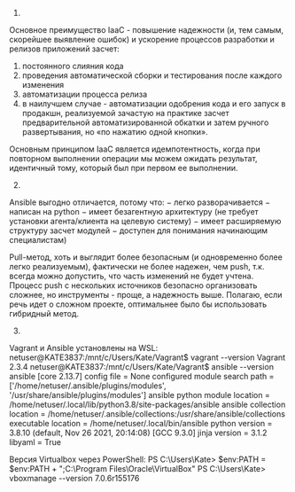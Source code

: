 1.
Основное преимущество IaaC - повышение надежности (и, тем самым, скорейшее выявление ошибок) и ускорение процессов разработки и релизов приложений засчет:
1.	постоянного слияния кода
2.	проведения автоматической сборки и тестирования после каждого изменения
3.	автоматизации процесса релиза
4.	в наилучшем случае - автоматизации одобрения кода и его запуск в продакшн, реализуемой зачастую на практике засчет предварительной автоматизированной обкатки и затем ручного развертывания, но «по нажатию одной кнопки».

Основным принципом IaaC является идемпотентность, когда при повторном выполнении операции мы можем ожидать результат, идентичный тому, который был при первом ее выполнении. 

2.
Ansible выгодно отличается, потому что:
−	легко разворачивается
−	написан на python
−	имеет безагентную архитектуру (не требует установки агента/клиента на целевую систему)
−	имеет расширяемую структуру засчет модулей
−	доступен для понимания начинающим специалистам)

Pull-метод, хоть и выглядит более безопасным (и одновременно более легко реализуемым), фактически не более надежен, чем push, т.к. всегда можно допустить, что часть изменений не будет учтена. Процесс push с нескольких источников безопасно организовать сложнее, но инструменты - проще, а надежность выше. Полагаю, если речь идет о сложном проекте, оптимальнее было бы использовать гибридный метод.

3.
Vagrant и Ansible установлены на WSL:
netuser@KATE3837:/mnt/c/Users/Kate/Vagrant$ vagrant --version
Vagrant 2.3.4
netuser@KATE3837:/mnt/c/Users/Kate/Vagrant$ ansible --version
ansible [core 2.13.7]
  config file = None
  configured module search path = ['/home/netuser/.ansible/plugins/modules', '/usr/share/ansible/plugins/modules']
  ansible python module location = /home/netuser/.local/lib/python3.8/site-packages/ansible
  ansible collection location = /home/netuser/.ansible/collections:/usr/share/ansible/collections
  executable location = /home/netuser/.local/bin/ansible
  python version = 3.8.10 (default, Nov 26 2021, 20:14:08) [GCC 9.3.0]
  jinja version = 3.1.2
  libyaml = True

Версия Virtualbox через PowerShell:
PS C:\Users\Kate> $env:PATH = $env:PATH + ";C:\Program Files\Oracle\VirtualBox"
PS C:\Users\Kate> vboxmanage --version
7.0.6r155176
